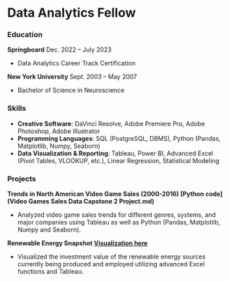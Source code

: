 # Data Analytics Fellow

### Education
**Springboard** 								            		        Dec. 2022 – July 2023
- Data Analytics Career Track Certification

**New York University** 							            		  Sept. 2003 – May 2007
- Bachelor of Science in Neuroscience 

### Skills
- **Creative Software**: DaVinci Resolve, Adobe Premiere Pro, Adobe Photoshop, Adobe Illustrator
- **Programming Languages**: SQL (PostgreSQL, DBMS), Python (Pandas, Matplotlib, Numpy, Seaborn)
- **Data Visualization & Reporting**: Tableau, Power BI, Advanced Excel (Pivot Tables, VLOOKUP, etc.), Linear Regression, Statistical Modeling

### Projects
**Trends in North American Video Game Sales (2000-2016) [Python code](Video Games Sales Data Capstone 2 Project.md)**
- Analyzed video game sales trends for different genres, systems, and major companies using Tableau as well as Python (Pandas, Matplotlib, Numpy and Seaborn).

**Renewable Energy Snapshot [Visualization here](viz.html)**
- Visualized the investment value of the renewable energy sources currently being produced and employed utilizing advanced Excel functions and Tableau.
